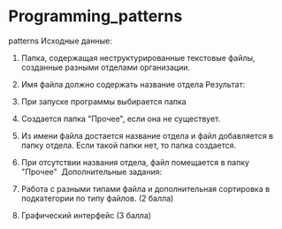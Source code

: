 # Programming_patterns
patterns
Исходные данные:

1. Папка, содержащая неструктурированные текстовые файлы, созданные разными отделами организации.
2. Имя файла должно содержать название отдела
Результат:

1. При запуске программы выбирается папка
2. Создается папка "Прочее", если она не существует.
3. Из имени файла достается название отдела и файл добавляется в папку отдела. Если такой папки нет, то папка создается.
4. При отсутствии названия отдела, файл помещается в папку "Прочее"
﻿﻿
Дополнительные задания:

1. Работа с разными типами файла и дополнительная сортировка в подкатегории по типу файлов. (2 балла)
2. Графический интерфейс (3 балла)
